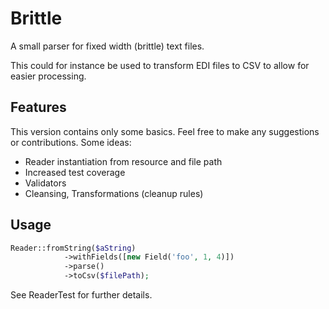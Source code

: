 Brittle
=======
A small parser for fixed width (brittle) text files.

This could for instance be used to transform EDI files to CSV to allow
for easier processing.

Features
--------
This version contains only some basics. Feel free to make any suggestions or contributions.
Some ideas:

* Reader instantiation from resource and file path
* Increased test coverage
* Validators
* Cleansing, Transformations (cleanup rules)

Usage
-----

```php
Reader::fromString($aString)
            ->withFields([new Field('foo', 1, 4)])
            ->parse()
            ->toCsv($filePath);
```

See ReaderTest for further details.